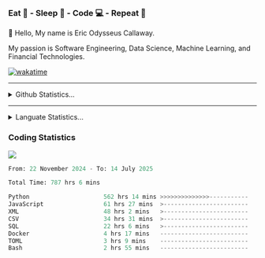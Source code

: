 <h3>Eat 🍴 - Sleep 🛌 - Code 💻 - Repeat 🔁</h3>

👋 Hello, My name is Eric Odysseus Callaway.

My passion is Software Engineering, Data Science, Machine Learning, and Financial Technologies.

[![wakatime](https://wakatime.com/badge/user/6717695f-6a13-47e3-aa16-c813e12c0985.svg)](https://wakatime.com/@6717695f-6a13-47e3-aa16-c813e12c0985)
<hr>
<details>
  <summary>
    Github Statistics...
  </summary>
    <p align="center">
      <img src="https://github-readme-stats.vercel.app/api?username=EricCallaway&show_icons=true"/>
    </p>
</details>
</hr>

<hr>
<details>
  <summary>
    Languate Statistics...
  </summary>
    <p align="center">
      <img src="https://wakatime.com/share/@Odysseus/6fc7c863-6fba-4e57-a6af-ed1f2fa8d560.svg"/>
    </p>
</details>
</hr>


<h3>Coding Statistics</h3>
<img src="https://wakatime.com/share/@Odysseus/5e02c832-9cc5-49a3-8f4c-bd2647d78fca.svg"/>
<!--START_SECTION:waka-->

```python
From: 22 November 2024 - To: 14 July 2025

Total Time: 787 hrs 6 mins

Python                     562 hrs 14 mins >>>>>>>>>>>>>>-----------   54.30 %
JavaScript                 61 hrs 27 mins  >------------------------   05.94 %
XML                        48 hrs 2 mins   >------------------------   04.64 %
CSV                        34 hrs 31 mins  >------------------------   03.33 %
SQL                        22 hrs 6 mins   >------------------------   02.14 %
Docker                     4 hrs 17 mins   -------------------------   00.41 %
TOML                       3 hrs 9 mins    -------------------------   00.31 %
Bash                       2 hrs 55 mins   -------------------------   00.28 %
```

<!--END_SECTION:waka-->
